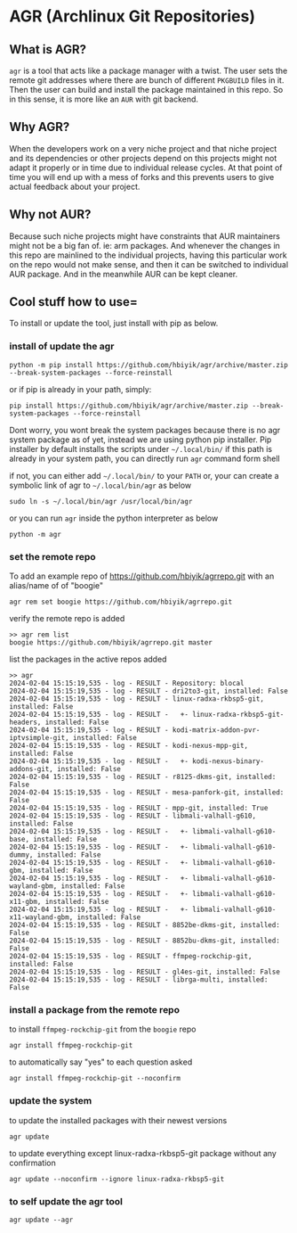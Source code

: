 # AGR (Archlinux Git Repositories)

## What is AGR?

`agr` is a tool that acts like a package manager with a twist. The user sets the remote git addresses where there are bunch of different `PKGBUILD` files in it. Then the user can build and install the package maintained in this repo. So in this sense, it is more like an `AUR` with git backend.

## Why AGR?

When the developers work on a very niche project and that niche project and its dependencies or other projects depend on this projects might not adapt it properly or in time due to individual release cycles. At that point of time you will end up with a mess of forks and this prevents users to give actual feedback about your project.

## Why not AUR?

Because such niche projects might have constraints that AUR maintainers might not be a big fan of. ie: arm packages. And whenever the changes in this repo are mainlined to the individual projects, having this particular work on the repo would not make sense, and then it can be switched to individual AUR package. And in the meanwhile AUR can be kept cleaner.

## Cool stuff how to use=

To install or update the tool, just install with pip as below.

### install of update the agr


```shell
python -m pip install https://github.com/hbiyik/agr/archive/master.zip --break-system-packages --force-reinstall
```

or if pip is already in your path, simply:

```shell
pip install https://github.com/hbiyik/agr/archive/master.zip --break-system-packages --force-reinstall
``` 

Dont worry, you wont break the system packages because there is no agr system package as of yet, instead we are using python pip installer.
Pip installer by default installs the scripts under `~/.local/bin/` if this path is already in your system path, you can directly run `agr` command form shell

if not, you can either add `~/.local/bin/` to your `PATH` or, your can create a symbolic link of agr to `~/.local/bin/agr` as below  

```shell
sudo ln -s ~/.local/bin/agr /usr/local/bin/agr
``` 

or you can run `agr` inside the python interpreter as below

```shell
python -m agr
```

### set the remote repo

To add an example repo of https://github.com/hbiyik/agrrepo.git with an alias/name of of "boogie"

```shell
agr rem set boogie https://github.com/hbiyik/agrrepo.git
```

verify the remote repo is added

```shell
>> agr rem list
boogie https://github.com/hbiyik/agrrepo.git master
``` 

list the packages in the active repos added

```shell
>> agr
2024-02-04 15:15:19,535 - log - RESULT - Repository: blocal
2024-02-04 15:15:19,535 - log - RESULT - dri2to3-git, installed: False
2024-02-04 15:15:19,535 - log - RESULT - linux-radxa-rkbsp5-git, installed: False
2024-02-04 15:15:19,535 - log - RESULT -   +- linux-radxa-rkbsp5-git-headers, installed: False
2024-02-04 15:15:19,535 - log - RESULT - kodi-matrix-addon-pvr-iptvsimple-git, installed: False
2024-02-04 15:15:19,535 - log - RESULT - kodi-nexus-mpp-git, installed: False
2024-02-04 15:15:19,535 - log - RESULT -   +- kodi-nexus-binary-addons-git, installed: False
2024-02-04 15:15:19,535 - log - RESULT - r8125-dkms-git, installed: False
2024-02-04 15:15:19,535 - log - RESULT - mesa-panfork-git, installed: False
2024-02-04 15:15:19,535 - log - RESULT - mpp-git, installed: True
2024-02-04 15:15:19,535 - log - RESULT - libmali-valhall-g610, installed: False
2024-02-04 15:15:19,535 - log - RESULT -   +- libmali-valhall-g610-base, installed: False
2024-02-04 15:15:19,535 - log - RESULT -   +- libmali-valhall-g610-dummy, installed: False
2024-02-04 15:15:19,535 - log - RESULT -   +- libmali-valhall-g610-gbm, installed: False
2024-02-04 15:15:19,535 - log - RESULT -   +- libmali-valhall-g610-wayland-gbm, installed: False
2024-02-04 15:15:19,535 - log - RESULT -   +- libmali-valhall-g610-x11-gbm, installed: False
2024-02-04 15:15:19,535 - log - RESULT -   +- libmali-valhall-g610-x11-wayland-gbm, installed: False
2024-02-04 15:15:19,535 - log - RESULT - 8852be-dkms-git, installed: False
2024-02-04 15:15:19,535 - log - RESULT - 8852bu-dkms-git, installed: False
2024-02-04 15:15:19,535 - log - RESULT - ffmpeg-rockchip-git, installed: False
2024-02-04 15:15:19,535 - log - RESULT - gl4es-git, installed: False
2024-02-04 15:15:19,535 - log - RESULT - librga-multi, installed: False
```

### install a package from the remote repo
to install `ffmpeg-rockchip-git` from the `boogie` repo

```shell
agr install ffmpeg-rockchip-git
```

to automatically say "yes" to each question asked

```shell
agr install ffmpeg-rockchip-git --noconfirm
```



### update the system 

to update the installed packages with their newest versions

```shell
agr update
```

to update everything except linux-radxa-rkbsp5-git package without any confirmation

```shell
agr update --noconfirm --ignore linux-radxa-rkbsp5-git
```

### to self update the agr tool

```shell
agr update --agr
```
